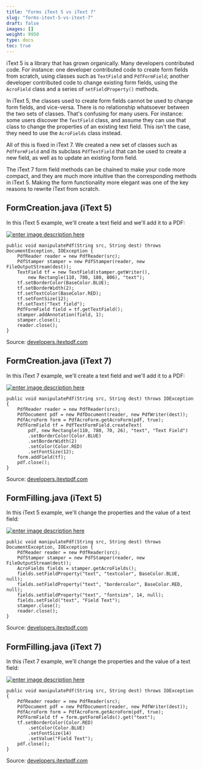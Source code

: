 ```yaml
---
title: "Forms iText 5 vs iText 7"
slug: "forms-itext-5-vs-itext-7"
draft: false
images: []
weight: 9950
type: docs
toc: true
---
```


iText 5 is a library that has grown organically. Many developers contributed code. For instance: one developer contributed code to create form fields from scratch, using classes such as `TextField` and `PdfFormField`; another developer contributed code to change existing form fields, using the `AcroField` class and a series of `setFieldProperty()` methods.

In iText 5, the classes used to create form fields cannot be used to change form fields, and vice-versa. There is no relationship whatsoever between the two sets of classes. That's confusing for many users. For instance: some users discover the `TextField` class, and assume they can use that class to change the properties of an existing text field. This isn't the case, they need to use the `AcroFields` class instead.

All of this is fixed in iText 7. We created a new set of classes such as `PdfFormField` and its subclass `PdfTextField` that can be used to create a new field, as well as to update an existing form field.

The iText 7 form field methods can be chained to make your code more compact, and they are much more intuitive than the corresponding methods in iText 5. Making the form functionality more elegant was one of the key reasons to rewrite iText from scratch.

## FormCreation.java (iText 5)
In this iText 5 example, we'll create a text field and we'll add it to a PDF:

[![enter image description here][1]][1]

    public void manipulatePdf(String src, String dest) throws DocumentException, IOException {
        PdfReader reader = new PdfReader(src);
        PdfStamper stamper = new PdfStamper(reader, new FileOutputStream(dest));
        TextField tf = new TextField(stamper.getWriter(),
            new Rectangle(110, 780, 180, 806), "text");
        tf.setBorderColor(BaseColor.BLUE);
        tf.setBorderWidth(2);
        tf.setTextColor(BaseColor.RED);
        tf.setFontSize(12);
        tf.setText("Text field");
        PdfFormField field = tf.getTextField();
        stamper.addAnnotation(field, 1);
        stamper.close();
        reader.close();
    }

Source: [developers.itextpdf.com](http://developers.itextpdf.com/content/itext-7-examples/itext-7-differences-itext-5/forms#2872-formcreation.java)

  [1]: http://i.stack.imgur.com/QIWnl.png

## FormCreation.java (iText 7)
In this iText 7 example, we'll create a text field and we'll add it to a PDF:

[![enter image description here][1]][1]


    public void manipulatePdf(String src, String dest) throws IOException {
        PdfReader reader = new PdfReader(src);
        PdfDocument pdf = new PdfDocument(reader, new PdfWriter(dest));
        PdfAcroForm form = PdfAcroForm.getAcroForm(pdf, true);
        PdfFormField tf = PdfTextFormField.createText(
            pdf, new Rectangle(110, 780, 70, 26), "text", "Text Field")
            .setBorderColor(Color.BLUE)
            .setBorderWidth(2)
            .setColor(Color.RED)
            .setFontSize(12);
        form.addField(tf);
        pdf.close();
    }

Source: [developers.itextpdf.com](http://developers.itextpdf.com/content/itext-7-examples/itext-7-differences-itext-5/forms#2874-formcreation.java)

  [1]: http://i.stack.imgur.com/wWEpy.png

## FormFilling.java (iText 5)
In this iText 5 example, we'll change the properties and the value of a text field:

[![enter image description here][1]][1]

    public void manipulatePdf(String src, String dest) throws DocumentException, IOException {
        PdfReader reader = new PdfReader(src);
        PdfStamper stamper = new PdfStamper(reader, new FileOutputStream(dest));
        AcroFields fields = stamper.getAcroFields();
        fields.setFieldProperty("text", "textcolor", BaseColor.BLUE, null);
        fields.setFieldProperty("text", "bordercolor", BaseColor.RED, null);
        fields.setFieldProperty("text", "fontsize", 14, null);
        fields.setField("text", "Field Text");
        stamper.close();
        reader.close();
    }

Source: [developers.itextpdf.com](http://developers.itextpdf.com/content/itext-7-examples/itext-7-differences-itext-5/forms#2873-formfilling.java)

  [1]: http://i.stack.imgur.com/TpIhz.png

## FormFilling.java (iText 7)
In this iText 7 example, we'll change the properties and the value of a text field:

[![enter image description here][1]][1]

    public void manipulatePdf(String src, String dest) throws IOException {
        PdfReader reader = new PdfReader(src);
        PdfDocument pdf = new PdfDocument(reader, new PdfWriter(dest));
        PdfAcroForm form = PdfAcroForm.getAcroForm(pdf, true);
        PdfFormField tf = form.getFormFields().get("text");
        tf.setBorderColor(Color.RED)
            .setColor(Color.BLUE)
            .setFontSize(14)
            .setValue("Field Text");
        pdf.close();
    }

Source: [developers.itextpdf.com](http://developers.itextpdf.com/content/itext-7-examples/itext-7-differences-itext-5/forms#2875-formfilling.java)

  [1]: http://i.stack.imgur.com/cmBfH.png


